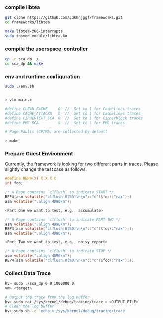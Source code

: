 
### compile libtea
```bash
git clone https://github.com/Jdkhnjggf/frameworks.git
cd frameworks/libtea

make libtea-x86-interrupts
sudo insmod module/libtea.ko
```

### compile the userspace-controller
```bash
cp -r sca_dp ./
cd sca_dp && make
```

### env and runtime configuration
```bash
sudo ./env.sh


> vim main.c

#define CLEAN_CACHE     0  //  Set to 1 for Cachelines traces
#define CACHE_ATTACKS   0  //  Set to 1 for Cachelines traces
#define CIPHERTEXT_SCA  0  //  Set to 1 for Cipherblock traces
#define PMC_SCA         0  //  Set to 1 for PMC traces

# Page Faults (CF/MA) are collected by default

> make
```

### Prepare Guest Environment
Currently, the framework is looking for two different parts in traces. Please slightly change the test case as follows: 

``` C
#define REP4(X) X X X X
int foo;

/* A Page contains `clflush` to indicate START */
REP4(asm volatile("clflush 0(%0)\n\n"::"c"(&foo):"rax");)
asm volatile(".align 4096\n");

<Part One we want to test, e.g., accumulate>

/* A Page contains `clflush` to indicate PART TWO */
asm volatile(".align 4096\n");
REP4(asm volatile("clflush 0(%0)\n\n"::"c"(&foo):"rax"););
asm volatile(".align 4096\n");

<Part Two we want to test, e.g., noisy report>

/* A Page contains `clflush` to indicate STOP */
asm volatile(".align 4096\n");
REP4(asm volatile("clflush 0(%0)\n\n"::"c"(&foo):"rax"););
```

### Collect Data Trace
```bash
hv> sudo ./sca_dp 0 0 1000000 0
vm> <target> 

# Output the trace from the log buffer
hv> sudo cat /sys/kernel/debug/tracing/trace > <OUTPUT_FILE>
# Clean the log buffer
hv> sudo sh -c 'echo > /sys/kernel/debug/tracing/trace'
```